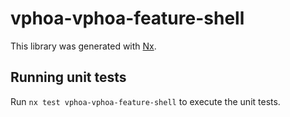 # vphoa-vphoa-feature-shell

This library was generated with [Nx](https://nx.dev).

## Running unit tests

Run `nx test vphoa-vphoa-feature-shell` to execute the unit tests.
